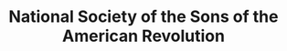 ---
layout: repo
title: "National Society of the Sons of the American Revolution"
id: 18342
permalink: repos/18342/
---